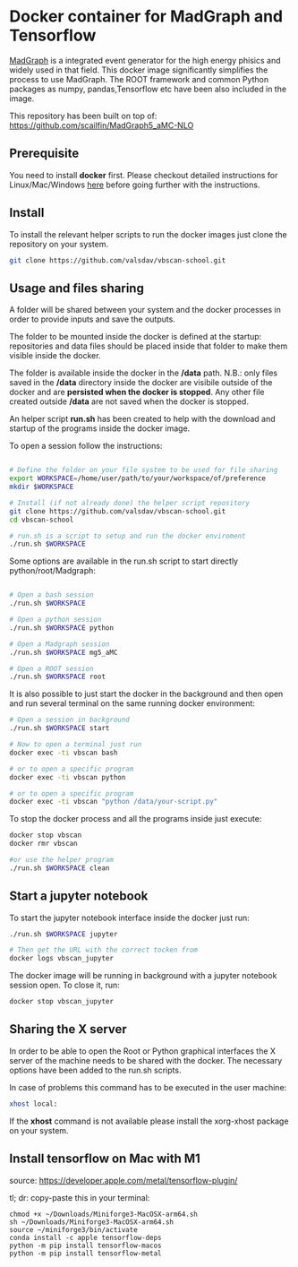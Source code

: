 # Docker container for MadGraph and Tensorflow

[MadGraph](https://launchpad.net/mg5amcnlo) is a integrated event generator for the high energy phisics and
widely used in that field. This docker image significantly simplifies the process to use MadGraph.
The ROOT framework and common Python packages as numpy, pandas,Tensorflow etc have been also included in the image. 

This repository has been built on top of: https://github.com/scailfin/MadGraph5_aMC-NLO

## Prerequisite

You need to install **docker** first. Please  checkout detailed instructions for Linux/Mac/Windows [here](https://docs.docker.com/install/) before going further with the instructions.

## Install

To install the relevant helper scripts to run the docker images just clone the repository on your system.

```bash
git clone https://github.com/valsdav/vbscan-school.git
```

## Usage and files sharing

A folder will be shared between your system and the docker processes in order to provide inputs and save the outputs. 

The folder to be mounted inside the docker is defined at the startup: repositories and data files should be placed inside that folder to make them visible inside the docker.

The folder is available inside the docker in the  **/data** path.  N.B.: only files saved in the **/data** directory inside the docker are visibile outside of the docker and are **persisted when the docker is stopped**.  Any other file created outside **/data** are not saved when the docker is stopped.

An helper script **run.sh** has been created to help with the download and startup of the programs inside the docker image. 

To open a session follow the instructions:

```bash

# Define the folder on your file system to be used for file sharing
export WORKSPACE=/home/user/path/to/your/workspace/of/preference
mkdir $WORKSPACE

# Install (if not already done) the helper script repository
git clone https://github.com/valsdav/vbscan-school.git
cd vbscan-school

# run.sh is a script to setup and run the docker enviroment
./run.sh $WORKSPACE 

```

Some options are available in the run.sh script to start directly python/root/Madgraph:

```bash 

# Open a bash session
./run.sh $WORKSPACE 

# Open a python session
./run.sh $WORKSPACE python

# Open a Madgraph session
./run.sh $WORKSPACE mg5_aMC

# Open a ROOT session
./run.sh $WORKSPACE root
```

It is also possible to just start the docker in the background and then open and run several terminal on the same running docker environment:

```bash
# Open a session in background
./run.sh $WORKSPACE start

# Now to open a terminal just run
docker exec -ti vbscan bash

# or to open a specific program
docker exec -ti vbscan python

# or to open a specific program
docker exec -ti vbscan "python /data/your-script.py"
```

To stop the docker process and all the programs inside just execute:

```bash
docker stop vbscan
docker rmr vbscan

#or use the helper program
./run.sh $WORKSPACE clean
```

## Start a jupyter notebook

To start the jupyter notebook interface inside the docker just run:

```bash 
./run.sh $WORKSPACE jupyter

# Then get the URL with the correct tocken from 
docker logs vbscan_jupyter
```
The docker image will be running in background with a jupyter notebook session open. To close it, run:
```bash
docker stop vbscan_jupyter
```

## Sharing the X server

In order to be able to open the Root or Python graphical interfaces the X server of the machine needs to be shared with the docker. 
The necessary options have been added to the run.sh scripts. 

In case of problems this command has to be executed in the user machine: 

```bash
xhost local:
```

If the **xhost** command is not available please install the xorg-xhost package on your system.


## Install tensorflow on Mac with M1

source: https://developer.apple.com/metal/tensorflow-plugin/ 

tl; dr:
copy-paste this in your terminal:

```
chmod +x ~/Downloads/Miniforge3-MacOSX-arm64.sh
sh ~/Downloads/Miniforge3-MacOSX-arm64.sh
source ~/miniforge3/bin/activate
conda install -c apple tensorflow-deps
python -m pip install tensorflow-macos
python -m pip install tensorflow-metal
```
